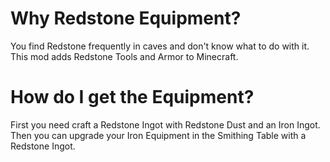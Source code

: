 # Why Redstone Equipment?

You find Redstone frequently in caves and don't know what to do with it. This mod adds Redstone Tools and Armor to Minecraft.

# How do I get the Equipment?

First you need craft a Redstone Ingot with Redstone Dust and an Iron Ingot. Then you can upgrade your Iron Equipment in the Smithing Table with a Redstone Ingot.
